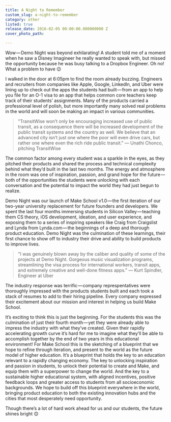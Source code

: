 ```yaml
---
title: A Night to Remember
custom_slug: a-night-to-remember
category: other
listed: true
release_date: 2016-02-05 00:00:00.000000000 Z
cover_photo_path: 

---
```

Wow — Demo Night was beyond exhilarating!
A student told me of a moment when he saw a Disney Imagineer he really wanted to speak with, but missed the opportunity because he was busy talking to a Dropbox Engineer. Oh no! What a problem to have 😉

I walked in the door at 6:05pm to find the room already buzzing. Engineers and recruiters from companies like Apple, Google, LinkedIn, and Uber were lining up to check out the apps the students had built — from an app to help you file for an O-1 visa to an app that helps common core teachers keep track of their students’ assignments. Many of the products carried a professional level of polish, but more importantly many solved real problems in the world and will soon be making an impact in various communities.

>"TransitWise won’t only be encouraging increased use of public transit, as a consequence there will be increased development of the public transit systems and the country as well.
We believe that an advanced city isn’t just one where the poor will even drive cars, but rather one where even the rich ride public transit."
— Unathi Chonco, pitching TransitWise

The common factor among every student was a sparkle in the eyes, as they pitched their products and shared the process and technical complexity behind what they’d built in the last two months. The energy and atmosphere in the room was one of inspiration, passion, and grand hope for the future — both of the opportunities the students were unlocking with each conversation and the potential to impact the world they had just begun to realize.

Demo Night was our launch of Make School v1.0 — the first iteration of our two-year university replacement for future founders and developers. We spent the last four months immersing students in Silicon Valley — teaching them CS theory, iOS development, ideation, and user experience, and exposing them to a series of inspiring speakers like Craig from Craigslist and Lynda from Lynda.com — the beginnings of a deep and thorough product education. Demo Night was the culmination of these learnings, their first chance to show off to industry their drive and ability to build products to improve lives.

>"I was genuinely blown away by the caliber and quality of some of the projects at Demo Night. Gorgeous music visualization programs, streamlining the visa process for international workers, transit apps, and extremely creative and well-done fitness apps."
— Kurt Spindler, Engineer at Uber

The industry response was terrific — company represpentatives were thoroughly impressed with the products students built and each took a stack of resumes to add to their hiring pipeline. Every company expressed their excitement about our mission and interest in helping us build Make School.

It’s exciting to think this is just the beginning. For the students this was the culmination of just their fourth month — yet they were already able to impress the industry with what they’ve created. Given their rapidly accelerating growth curve it’s hard for me to imagine what they’ll be able to accomplish together by the end of two years in this educational environment! For Make School this is the sketching of a blueprint that we hope to refine through iteration, and present to the world as the future model of higher education. It’s a blueprint that holds the key to an education relevant to a rapidly changing economy. The key to unlocking inspiration and passion in students, to unlock their potential to create and Make, and equip them with a superpower to change the world. And the key to a sustainable higher educational system, with aligned incentives, positive feedback loops and greater access to students from all socioeconomic backgrounds. We hope to build off this blueprint everywhere in the world, bringing product education to both the existing innovation hubs and the cities that most desperately need opportunity.

Though there’s a lot of hard work ahead for us and our students, the future shines bright 😊